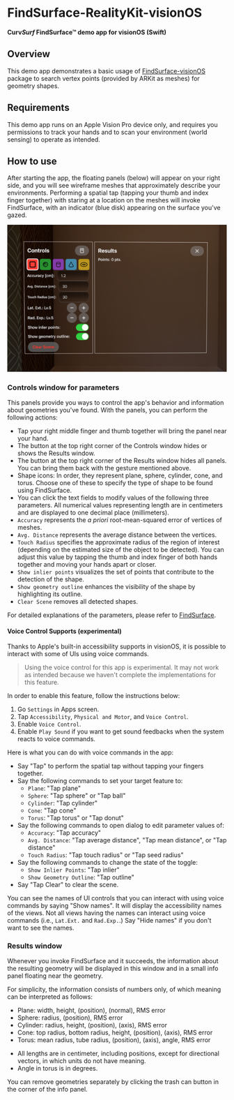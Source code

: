 # FindSurface-RealityKit-visionOS

**Curv*Surf* FindSurface™ demo app for visionOS (Swift)**

## Overview

This demo app demonstrates a basic usage of [FindSurface-visionOS](https://github.com/CurvSurf/FindSurface-visionOS/tree/main) package to search vertex points (provided by ARKit as meshes) for geometry shapes.

## Requirements

This demo app runs on an Apple Vision Pro device only, and requires you permissions to track your hands and to scan your environment (world sensing) to operate as intended.

## How to use

After starting the app, the floating panels (below) will appear on your right side, and you will see wireframe meshes that approximately describe your environments. Performing a spatial tap (tapping your thumb and index finger together) with staring at a location on the meshes will invoke FindSurface, with an indicator (blue disk) appearing on the surface you've gazed.

![panels](images/panels.png)

### Controls window for parameters

This panels provide you ways to control the app's behavior and information about geometries you've found. With the panels, you can perform the following actions:

- Tap your right middle finger and thumb together will bring the panel near your hand.
- The button at the top right corner of the Controls window hides or shows the Results window.
- The button at the top right corner of the Results window hides all panels. You can bring them back with the gesture mentioned above.
- Shape icons: In order, they represent plane, sphere, cylinder, cone, and torus. Choose one of these to specify the type of shape to be found using FindSurface.
- You can click the text fields to modify values of the following three parameters. All numerical values representing length are in centimeters and are displayed to one decimal place (millimeters).
- `Accuracy` represents the *a priori* root-mean-squared error of vertices of meshes.
- `Avg. Distance` represents the average distance between the vertices.
- `Touch Radius` specifies the approximate radius of the region of interest (depending on the estimated size of the object to be detected). You can adjust this value by tapping the thumb and index finger of both hands together and moving your hands apart or closer.
- `Show inlier points` visualizes the set of points that contribute to the detection of the shape.
- `Show geometry outline` enhances the visibility of the shape by highlighting its outline.
- `Clear Scene` removes all detected shapes.

For detailed explanations of the parameters, please refer to [FindSurface](https://github.com/CurvSurf/FindSurface#how-does-it-work).

#### Voice Control Supports (experimental)

Thanks to Apple's built-in accessibility supports in visionOS, it is possible to interact with some of UIs using voice commands.
> Using the voice control for this app is experimental. It may not work as intended because we haven't complete the implementations for this feature.

In order to enable this feature, follow the instructions below:
1. Go `Settings` in Apps screen.
2. Tap `Accessibility`, `Physical and Motor`, and `Voice Control`.
3. Enable `Voice Control`.
4. Enable `Play Sound` if you want to get sound feedbacks when the system reacts to voice commands.

Here is what you can do with voice commands in the app:
- Say "Tap" to perform the spatial tap without tapping your fingers together.
- Say the following commands to set your target feature to:
   - `Plane`: "Tap plane"
   - `Sphere`: "Tap sphere" or "Tap ball"
   - `Cylinder`: "Tap cylinder"
   - `Cone`: "Tap cone"
   - `Torus`: "Tap torus" or "Tap donut"
- Say the following commands to open dialog to edit parameter values of:
   - `Accuracy`: "Tap accuracy"
   - `Avg. Distance`: "Tap average distance", "Tap mean distance", or "Tap distance"
   - `Touch Radius`: "Tap touch radius" or "Tap seed radius"
- Say the following commands to change the state of the toggle:
   - `Show Inlier Points`: "Tap inlier"
   - `Show Geometry Outline`: "Tap outline"
- Say "Tap Clear" to clear the scene.

You can see the names of UI controls that you can interact with using voice commands by saying "Show names". It will display the accessibility names of the views. Not all views having the names can interact using voice commands (i.e., `Lat.Ext.` and `Rad.Exp.`.) Say "Hide names" if you don't want to see the names.

### Results window

Whenever you invoke FindSurface and it succeeds, the information about the resulting geometry will be displayed in this window and in a small info panel floating near the geometry.

For simplicity, the information consists of numbers only, of which meaning can be interpreted as follows:

- Plane: width, height, (position), (normal), RMS error
- Sphere: radius, (position), RMS error
- Cylinder: radius, height, (position), (axis), RMS error
- Cone: top radius, bottom radius, height, (position), (axis), RMS error
- Torus: mean radius, tube radius, (position), (axis), angle, RMS error

* All lengths are in centimeter, including positions, except for directional vectors, in which units do not have meaning.
* Angle in torus is in degrees.

You can remove geometries separately by clicking the trash can button in the corner of the info panel.